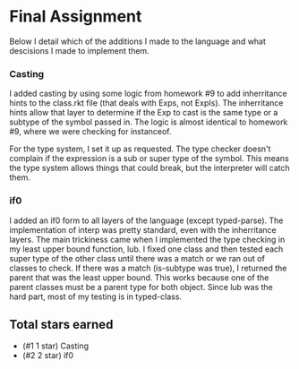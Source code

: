 # Final Assignment

Below I detail which of the additions I made to the language and what descisions I made to implement them.

### Casting

I added casting by using some logic from homework #9 to add inherritance hints to the class.rkt file (that deals with Exps, not ExpIs). The inherritance hints allow that layer to determine if the Exp to cast is the same type or a subtype of the symbol passed in. The logic is almost identical to homework #9, where we were checking for instanceof.

For the type system, I set it up as requested. The type checker doesn't complain if the expression is a sub or super type of the symbol. This means the type system allows things that could break, but the interpreter will catch them.

### if0

I added an if0 form to all layers of the language (except typed-parse). The implementation of interp was pretty standard, even with the inherritance layers. The main trickiness came when I implemented the type checking in my least upper bound function, lub. I fixed one class and then tested each super type of the other class until there was a match or we ran out of classes to check. If there was a match (is-subtype was true), I returned the parent that was the least upper bound. This works because one of the parent classes must be a parent type for both object. Since lub was the hard part, most of my testing is in typed-class.


## Total stars earned
- (#1 1 star) Casting
- (#2 2 star) if0
